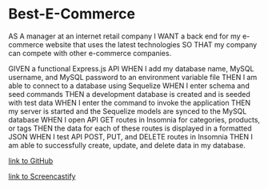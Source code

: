 # Best-E-Commerce

AS A manager at an internet retail company
I WANT a back end for my e-commerce website that uses the latest technologies
SO THAT my company can compete with other e-commerce companies.

GIVEN a functional Express.js API
WHEN I add my database name, MySQL username, and MySQL password to an environment variable file
THEN I am able to connect to a database using Sequelize
WHEN I enter schema and seed commands
THEN a development database is created and is seeded with test data
WHEN I enter the command to invoke the application
THEN my server is started and the Sequelize models are synced to the MySQL database
WHEN I open API GET routes in Insomnia for categories, products, or tags
THEN the data for each of these routes is displayed in a formatted JSON
WHEN I test API POST, PUT, and DELETE routes in Insomnia
THEN I am able to successfully create, update, and delete data in my database.

[link to GitHub](https://github.com/Wumbo-dot/Best-E-Commerce)

[link to Screencastify](https://drive.google.com/file/d/1xtXe3i2e6iT3U1QTBzTZsrrDXcVDG13n/view)